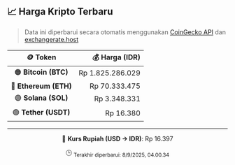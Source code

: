 

<!-- HARGA_KRIPTO -->
## 📈 Harga Kripto Terbaru

> Data ini diperbarui secara otomatis menggunakan [CoinGecko API](https://www.coingecko.com/) dan [exchangerate.host](https://exchangerate.host/)

<div align="center">

| 🪙 Token | 💰 Harga (IDR) |
|:------:|---------------:|
| 🟠 **Bitcoin (BTC)**   | Rp 1.825.286.029 |
| 🔵 **Ethereum (ETH)**  | Rp 70.333.475 |
| 🟣 **Solana (SOL)**    | Rp 3.348.331 |
| 🟢 **Tether (USDT)**   | Rp 16.380 |

---

💱 **Kurs Rupiah (USD → IDR)**: Rp 16.397

🕒 <sub>Terakhir diperbarui: 8/9/2025, 04.00.34</sub>

</div>
<!-- /HARGA_KRIPTO -->